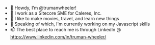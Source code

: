 - 👋 Howdy, I’m @trumanwheeler!
- 💼 I work as a Sitecore SME for Caleres, Inc.
- 👀 I like to make movies, travel, and learn new things
- 🌱 Speaking of which, I'm currently working on my Javascript skills
- 📫 The best place to reach me is through LinkedIn @ https://www.linkedin.com/in/truman-wheeler/
